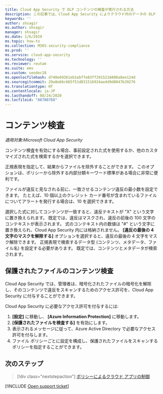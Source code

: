 ```yaml
---
title: Cloud App Security で DLP コンテンツの検査が実行される方法
description: この記事では、Cloud App Security によりクラウド内のデータの DLP コンテンツ検査が実行されるときのプロセスについて説明します。
keywords: ''
author: shsagir
ms.author: shsagir
manager: shsagir
ms.date: 1/6/2019
ms.topic: how-to
ms.collection: M365-security-compliance
ms.prod: ''
ms.service: cloud-app-security
ms.technology: ''
ms.reviewer: reutam
ms.suite: ems
ms.custom: seodec18
ms.openlocfilehash: d740e69361eb1ebffe83ff2915216808a8ee124d
ms.sourcegitcommit: 29a8e66c665f51d831516924ae4d9d8047b39276
ms.translationtype: HT
ms.contentlocale: ja-JP
ms.lasthandoff: 08/24/2020
ms.locfileid: "88780768"
---
```

# <a name="content-inspection"></a>コンテンツ検査

*適用対象:Microsoft Cloud App Security*

コンテンツ検査を有効にする場合、事前設定された式を使用するか、他のカスタマイズされた式を検索するかを選択できます。

正規表現を指定して、結果からファイルを除外することができます。 このオプションは、ポリシーから除外する内部分類キーワード標準がある場合に非常に便利です。

ファイルが違反と見なされる前に、一致させるコンテンツ違反の最小数を設定できます。 たとえば、10 個以上のクレジット カード番号が含まれているファイルについてアラートを発行する場合は、10 を選択できます。

選択した式に対してコンテンツが一致すると、違反テキストが "X" という文字に置き換えられます。 既定では、違反はマスクされ、違反の前後の 100 文字のコンテキストが表示されます。 式のコンテキスト内の数値は "#" という文字に置き換えられ、Cloud App Security 内には格納されません。 **[違反の最後の 4 文字のマスクを解除する]** オプションを選択すると、違反の最後の 4 文字をマスク解除できます。 正規表現で検索するデータ型 (コンテンツ、メタデータ、ファイル名) を設定する必要があります。 既定では、コンテンツとメタデータが検索されます。

## <a name="content-inspection-for-protected-files"></a>保護されたファイルのコンテンツ検査

Cloud App Security では、管理者は、暗号化されたファイルの暗号化を解除し、そのコンテンツで違反をスキャンするためのアクセス許可を、Cloud App Security に付与することができます。

Cloud App Security に必要なアクセス許可を付与するには:

1. **[設定]** に移動し、 **[Azure Information Protection]** に移動します。
2. **[保護されたファイルを検査する]** を有効にします。
3. 表示されるメッセージに従って、Azure Active Directory で必要なアクセス許可を付与します。
4. ファイル ポリシーごとに設定を構成し、保護されたファイルをスキャンするポリシーを指定することができます。

## <a name="next-steps"></a>次のステップ

> [!div class="nextstepaction"]
> [ポリシーによるクラウド アプリの制御](control-cloud-apps-with-policies.md)

[!INCLUDE [Open support ticket](includes/support.md)]
